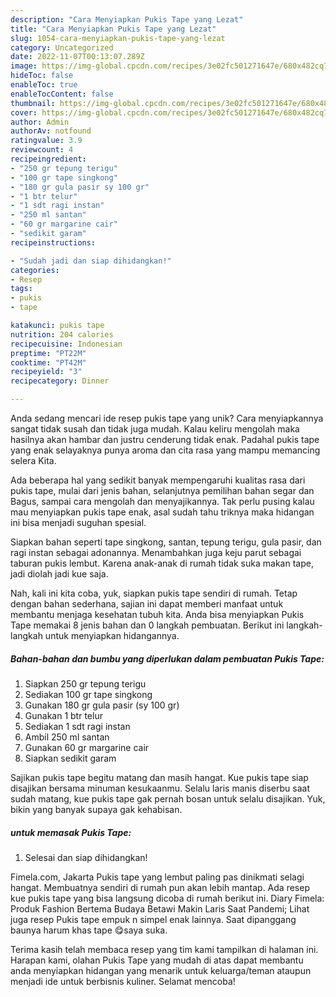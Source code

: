 ```yaml
---
description: "Cara Menyiapkan Pukis Tape yang Lezat"
title: "Cara Menyiapkan Pukis Tape yang Lezat"
slug: 1054-cara-menyiapkan-pukis-tape-yang-lezat
category: Uncategorized
date: 2022-11-07T00:13:07.289Z
image: https://img-global.cpcdn.com/recipes/3e02fc501271647e/680x482cq70/pukis-tape-foto-resep-utama.jpg
hideToc: false
enableToc: true
enableTocContent: false
thumbnail: https://img-global.cpcdn.com/recipes/3e02fc501271647e/680x482cq70/pukis-tape-foto-resep-utama.jpg
cover: https://img-global.cpcdn.com/recipes/3e02fc501271647e/680x482cq70/pukis-tape-foto-resep-utama.jpg
author: Admin
authorAv: notfound
ratingvalue: 3.9
reviewcount: 4
recipeingredient:
- "250 gr tepung terigu"
- "100 gr tape singkong"
- "180 gr gula pasir sy 100 gr"
- "1 btr telur"
- "1 sdt ragi instan"
- "250 ml santan"
- "60 gr margarine cair"
- "sedikit garam"
recipeinstructions:

- "Sudah jadi dan siap dihidangkan!"
categories:
- Resep
tags:
- pukis
- tape

katakunci: pukis tape 
nutrition: 204 calories
recipecuisine: Indonesian
preptime: "PT22M"
cooktime: "PT42M"
recipeyield: "3"
recipecategory: Dinner

---
```





Anda sedang mencari ide resep pukis tape yang unik? Cara menyiapkannya sangat tidak susah dan tidak juga mudah. Kalau keliru mengolah maka hasilnya akan hambar dan justru cenderung tidak enak. Padahal pukis tape yang enak selayaknya punya aroma dan cita rasa yang mampu memancing selera Kita.





Ada beberapa hal yang sedikit banyak mempengaruhi kualitas rasa dari pukis tape, mulai dari jenis bahan, selanjutnya pemilihan bahan segar dan Bagus, sampai cara mengolah dan menyajikannya. Tak perlu pusing kalau mau menyiapkan pukis tape enak,      asal sudah tahu triknya maka hidangan ini bisa menjadi suguhan spesial.














Siapkan bahan seperti tape singkong, santan, tepung terigu, gula pasir, dan ragi instan sebagai adonannya. Menambahkan juga keju parut sebagai taburan pukis lembut. Karena anak-anak di rumah tidak suka makan tape, jadi diolah jadi kue saja.






Nah, kali ini kita coba, yuk, siapkan pukis tape sendiri di rumah. Tetap dengan bahan sederhana, sajian ini dapat memberi manfaat untuk membantu menjaga kesehatan tubuh kita. Anda bisa menyiapkan Pukis Tape memakai 8 jenis bahan dan 0 langkah pembuatan. Berikut ini langkah-langkah untuk menyiapkan hidangannya.

<!--inarticleads1-->

##### Bahan-bahan dan bumbu yang diperlukan dalam pembuatan Pukis Tape:

1. Siapkan 250 gr tepung terigu
1. Sediakan 100 gr tape singkong
1. Gunakan 180 gr gula pasir (sy 100 gr)
1. Gunakan 1 btr telur
1. Sediakan 1 sdt ragi instan
1. Ambil 250 ml santan
1. Gunakan 60 gr margarine cair
1. Siapkan sedikit garam


Sajikan pukis tape begitu matang dan masih hangat. Kue pukis tape siap disajikan bersama minuman kesukaanmu. Selalu laris manis diserbu saat sudah matang, kue pukis tape gak pernah bosan untuk selalu disajikan. Yuk, bikin yang banyak supaya gak kehabisan. 

<!--inarticleads2-->

#####  untuk memasak Pukis Tape:


1. Selesai dan siap dihidangkan!

Fimela.com, Jakarta Pukis tape yang lembut paling pas dinikmati selagi hangat. Membuatnya sendiri di rumah pun akan lebih mantap. Ada resep kue pukis tape yang bisa langsung dicoba di rumah berikut ini. Diary Fimela: Produk Fashion Bertema Budaya Betawi Makin Laris Saat Pandemi; Lihat juga resep Pukis tape empuk n simpel enak lainnya. Saat dipanggang baunya harum khas tape 😋saya suka. 

Terima kasih telah membaca resep yang tim kami tampilkan di halaman ini. Harapan kami, olahan Pukis Tape yang mudah di atas dapat membantu anda menyiapkan hidangan yang menarik untuk keluarga/teman ataupun menjadi ide untuk berbisnis kuliner. Selamat mencoba!
